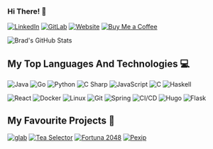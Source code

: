 ### Hi There! 👋

[![LinkedIn](https://img.shields.io/static/v1?label=&message=LinkedIn&style=for-the-badge&logo=linkedin)](https://www.linkedin.com/in/bradley-garrod-861283175/)
[![GitLab](https://img.shields.io/static/v1?label=&message=BreD1810&style=for-the-badge&logo=GitLab)](https://gitlab.com/BreD1810/)
[![Website](https://img.shields.io/static/v1?label=&message=Visit%20my%20website&style=for-the-badge&logo=hugo)](https://bredley.co.uk)
[![Buy Me a Coffee](https://img.shields.io/static/v1?label=&message=Buy%20Me%20a%20Coffee&style=for-the-badge&logo=buy-me-a-coffee)](https://www.buymeacoffee.com/BreD1810)


![Brad's GitHub Stats](https://github-readme-stats.vercel.app/api?username=BreD1810&count_private=true&include_all_commits=true&show_icons=true&hide_rank=true)

## My Top Languages And Technologies 💻

![Java](https://img.shields.io/static/v1?label=&message=Java&color=f89820&logo=openjdk&logoColor=FFFFFF)
![Go](https://img.shields.io/static/v1?label=&message=Go&color=00ADD8&logo=go&logoColor=FFFFFF)
![Python](https://img.shields.io/static/v1?label=&message=Python&color=3C78A9&logo=python&logoColor=FFFFFF)
![C Sharp](https://img.shields.io/static/v1?label=&message=C%23&color=239120&logo=c%20sharp&logoColor=FFFFFF)
![JavaScript](https://img.shields.io/static/v1?label=&message=JS&color=F7DF1E&logo=javascript&logoColor=FFFFFF)
![C](https://img.shields.io/static/v1?label=&message=C&color=A8B9CC&logo=c&logoColor=FFFFFF)
![Haskell](https://img.shields.io/static/v1?label=&message=Haskell&color=5D4F85&logo=haskell&logoColor=FFFFFF)


![React](https://img.shields.io/static/v1?label=&message=React&color=61DAFB&logo=react&logoColor=FFFFFF)
![Docker](https://img.shields.io/static/v1?label=&message=Docker&color=2496ED&logo=docker&logoColor=FFFFFF)
![Linux](https://img.shields.io/static/v1?label=&message=Linux&color=FCC624&logo=linux&logoColor=FFFFFF)
![Git](https://img.shields.io/static/v1?label=&message=Git&color=F05032&logo=git&logoColor=FFFFFF)
![Spring](https://img.shields.io/static/v1?label=&message=Spring&color=6DB33F&logo=spring&logoColor=FFFFFF)
![CI/CD](https://img.shields.io/static/v1?label=&message=CI/CD&color=2088FF&logo=github%20actions&logoColor=FFFFFF)
![Hugo](https://img.shields.io/static/v1?label=&message=Hugo&color=FF4088&logo=hugo&logoColor=FFFFFF)
![Flask](https://img.shields.io/static/v1?label=&message=Flask&color=000000&logo=flask&logoColor=FFFFFF)


## My Favourite Projects 🚀
[![glab](https://github-readme-stats.vercel.app/api/pin/?username=profclems&repo=glab)](https://github.com/profclems/glab)
[![Tea Selector](https://github-readme-stats.vercel.app/api/pin/?username=BreD1810&repo=tea-selector)](https://github.com/BreD1810/tea-selector)
[![Fortuna 2048](https://github-readme-stats.vercel.app/api/pin/?username=BreD1810&repo=fortuna-2048)](https://github.com/BreD1810/fortuna-2048)
[![Pexip](https://github-readme-stats.vercel.app/api/pin/?username=BreD1810&repo=pexip)](https://github.com/BreD1810/Pexip)
